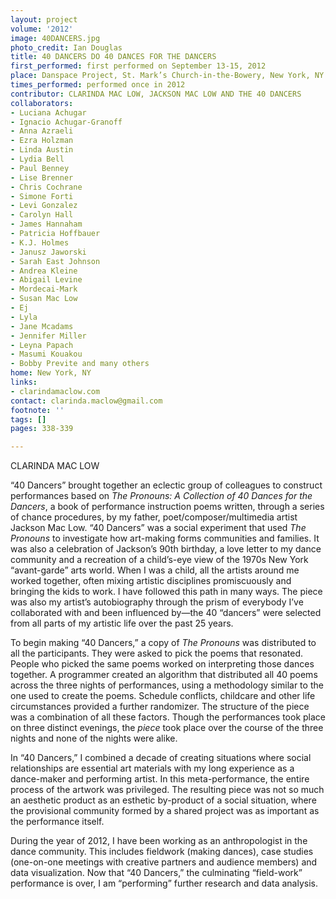 ```yaml
---
layout: project
volume: '2012'
image: 40DANCERS.jpg
photo_credit: Ian Douglas
title: 40 DANCERS DO 40 DANCES FOR THE DANCERS
first_performed: first performed on September 13-15, 2012
place: Danspace Project, St. Mark’s Church-in-the-Bowery, New York, NY
times_performed: performed once in 2012
contributor: CLARINDA MAC LOW, JACKSON MAC LOW AND THE 40 DANCERS
collaborators:
- Luciana Achugar
- Ignacio Achugar-Granoff
- Anna Azraeli
- Ezra Holzman
- Linda Austin
- Lydia Bell
- Paul Benney
- Lise Brenner
- Chris Cochrane
- Simone Forti
- Levi Gonzalez
- Carolyn Hall
- James Hannaham
- Patricia Hoffbauer
- K.J. Holmes
- Janusz Jaworski
- Sarah East Johnson
- Andrea Kleine
- Abigail Levine
- Mordecai-Mark
- Susan Mac Low
- Ej
- Lyla
- Jane Mcadams
- Jennifer Miller
- Leyna Papach
- Masumi Kouakou
- Bobby Previte and many others
home: New York, NY
links:
- clarindamaclow.com
contact: clarinda.maclow@gmail.com
footnote: ''
tags: []
pages: 338-339

---
```


CLARINDA MAC LOW

“40 Dancers” brought together an eclectic group of colleagues to construct performances based on _The Pronouns: A Collection of 40 Dances for the Dancers_, a book of performance instruction poems written, through a series of chance procedures, by my father, poet/composer/multimedia artist Jackson Mac Low. “40 Dancers” was a social experiment that used _The Pronouns_ to investigate how art-making forms communities and families. It was also a celebration of Jackson’s 90th birthday, a love letter to my dance community and a recreation of a child’s-eye view of the 1970s New York “avant-garde” arts world. When I was a child, all the artists around me worked together, often mixing artistic disciplines promiscuously and bringing the kids to work. I have followed this path in many ways. The piece was also my artist’s autobiography through the prism of everybody I’ve collaborated with and been influenced by—the 40 “dancers” were selected from all parts of my artistic life over the past 25 years.

To begin making “40 Dancers,” a copy of _The Pronouns_ was distributed to all the participants. They were asked to pick the poems that resonated. People who picked the same poems worked on interpreting those dances together. A programmer created an algorithm that distributed all 40 poems across the three nights of performances, using a methodology similar to the one used to create the poems. Schedule conflicts, childcare and other life circumstances provided a further randomizer. The structure of the piece was a combination of all these factors. Though the performances took place on three distinct evenings, the _piece_ took place over the course of the three nights and none of the nights were alike.

In “40 Dancers,” I combined a decade of creating situations where social relationships are essential art materials with my long experience as a dance-maker and performing artist. In this meta-performance, the entire process of the artwork was privileged. The resulting piece was not so much an aesthetic product as an esthetic by-product of a social situation, where the provisional community formed by a shared project was as important as the performance itself.

During the year of 2012, I have been working as an anthropologist in the dance community. This includes fieldwork (making dances), case studies (one-on-one meetings with creative partners and audience members) and data visualization. Now that “40 Dancers,” the culminating “field-work” performance is over, I am “performing” further research and data analysis.
